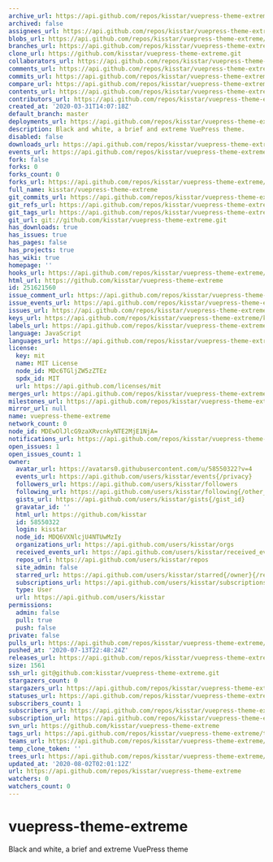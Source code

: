 ```yaml
---
archive_url: https://api.github.com/repos/kisstar/vuepress-theme-extreme/{archive_format}{/ref}
archived: false
assignees_url: https://api.github.com/repos/kisstar/vuepress-theme-extreme/assignees{/user}
blobs_url: https://api.github.com/repos/kisstar/vuepress-theme-extreme/git/blobs{/sha}
branches_url: https://api.github.com/repos/kisstar/vuepress-theme-extreme/branches{/branch}
clone_url: https://github.com/kisstar/vuepress-theme-extreme.git
collaborators_url: https://api.github.com/repos/kisstar/vuepress-theme-extreme/collaborators{/collaborator}
comments_url: https://api.github.com/repos/kisstar/vuepress-theme-extreme/comments{/number}
commits_url: https://api.github.com/repos/kisstar/vuepress-theme-extreme/commits{/sha}
compare_url: https://api.github.com/repos/kisstar/vuepress-theme-extreme/compare/{base}...{head}
contents_url: https://api.github.com/repos/kisstar/vuepress-theme-extreme/contents/{+path}
contributors_url: https://api.github.com/repos/kisstar/vuepress-theme-extreme/contributors
created_at: '2020-03-31T14:07:18Z'
default_branch: master
deployments_url: https://api.github.com/repos/kisstar/vuepress-theme-extreme/deployments
description: Black and white, a brief and extreme VuePress theme.
disabled: false
downloads_url: https://api.github.com/repos/kisstar/vuepress-theme-extreme/downloads
events_url: https://api.github.com/repos/kisstar/vuepress-theme-extreme/events
fork: false
forks: 0
forks_count: 0
forks_url: https://api.github.com/repos/kisstar/vuepress-theme-extreme/forks
full_name: kisstar/vuepress-theme-extreme
git_commits_url: https://api.github.com/repos/kisstar/vuepress-theme-extreme/git/commits{/sha}
git_refs_url: https://api.github.com/repos/kisstar/vuepress-theme-extreme/git/refs{/sha}
git_tags_url: https://api.github.com/repos/kisstar/vuepress-theme-extreme/git/tags{/sha}
git_url: git://github.com/kisstar/vuepress-theme-extreme.git
has_downloads: true
has_issues: true
has_pages: false
has_projects: true
has_wiki: true
homepage: ''
hooks_url: https://api.github.com/repos/kisstar/vuepress-theme-extreme/hooks
html_url: https://github.com/kisstar/vuepress-theme-extreme
id: 251621560
issue_comment_url: https://api.github.com/repos/kisstar/vuepress-theme-extreme/issues/comments{/number}
issue_events_url: https://api.github.com/repos/kisstar/vuepress-theme-extreme/issues/events{/number}
issues_url: https://api.github.com/repos/kisstar/vuepress-theme-extreme/issues{/number}
keys_url: https://api.github.com/repos/kisstar/vuepress-theme-extreme/keys{/key_id}
labels_url: https://api.github.com/repos/kisstar/vuepress-theme-extreme/labels{/name}
language: JavaScript
languages_url: https://api.github.com/repos/kisstar/vuepress-theme-extreme/languages
license:
  key: mit
  name: MIT License
  node_id: MDc6TGljZW5zZTEz
  spdx_id: MIT
  url: https://api.github.com/licenses/mit
merges_url: https://api.github.com/repos/kisstar/vuepress-theme-extreme/merges
milestones_url: https://api.github.com/repos/kisstar/vuepress-theme-extreme/milestones{/number}
mirror_url: null
name: vuepress-theme-extreme
network_count: 0
node_id: MDEwOlJlcG9zaXRvcnkyNTE2MjE1NjA=
notifications_url: https://api.github.com/repos/kisstar/vuepress-theme-extreme/notifications{?since,all,participating}
open_issues: 1
open_issues_count: 1
owner:
  avatar_url: https://avatars0.githubusercontent.com/u/58550322?v=4
  events_url: https://api.github.com/users/kisstar/events{/privacy}
  followers_url: https://api.github.com/users/kisstar/followers
  following_url: https://api.github.com/users/kisstar/following{/other_user}
  gists_url: https://api.github.com/users/kisstar/gists{/gist_id}
  gravatar_id: ''
  html_url: https://github.com/kisstar
  id: 58550322
  login: kisstar
  node_id: MDQ6VXNlcjU4NTUwMzIy
  organizations_url: https://api.github.com/users/kisstar/orgs
  received_events_url: https://api.github.com/users/kisstar/received_events
  repos_url: https://api.github.com/users/kisstar/repos
  site_admin: false
  starred_url: https://api.github.com/users/kisstar/starred{/owner}{/repo}
  subscriptions_url: https://api.github.com/users/kisstar/subscriptions
  type: User
  url: https://api.github.com/users/kisstar
permissions:
  admin: false
  pull: true
  push: false
private: false
pulls_url: https://api.github.com/repos/kisstar/vuepress-theme-extreme/pulls{/number}
pushed_at: '2020-07-13T22:48:24Z'
releases_url: https://api.github.com/repos/kisstar/vuepress-theme-extreme/releases{/id}
size: 1561
ssh_url: git@github.com:kisstar/vuepress-theme-extreme.git
stargazers_count: 0
stargazers_url: https://api.github.com/repos/kisstar/vuepress-theme-extreme/stargazers
statuses_url: https://api.github.com/repos/kisstar/vuepress-theme-extreme/statuses/{sha}
subscribers_count: 1
subscribers_url: https://api.github.com/repos/kisstar/vuepress-theme-extreme/subscribers
subscription_url: https://api.github.com/repos/kisstar/vuepress-theme-extreme/subscription
svn_url: https://github.com/kisstar/vuepress-theme-extreme
tags_url: https://api.github.com/repos/kisstar/vuepress-theme-extreme/tags
teams_url: https://api.github.com/repos/kisstar/vuepress-theme-extreme/teams
temp_clone_token: ''
trees_url: https://api.github.com/repos/kisstar/vuepress-theme-extreme/git/trees{/sha}
updated_at: '2020-08-02T02:01:12Z'
url: https://api.github.com/repos/kisstar/vuepress-theme-extreme
watchers: 0
watchers_count: 0
---
```


# vuepress-theme-extreme

Black and white, a brief and extreme VuePress theme

